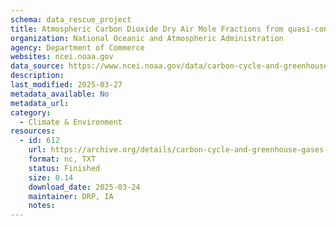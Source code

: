 ```yaml
---
schema: data_rescue_project 
title: Atmospheric Carbon Dioxide Dry Air Mole Fractions from quasi-continuous measurements at Barrow, Alaska; Mauna Loa, Hawaii; American Samoa; and South Pole, 1973-2016
organization: National Oceanic and Atmospheric Administration
agency: Department of Commerce
websites: ncei.noaa.gov
data_source: https://www.ncei.noaa.gov/data/carbon-cycle-and-greenhouse-gases-esrl-gmd/
description: 
last_modified: 2025-03-27
metadata_available: No
metadata_url: 
category:
  - Climate & Environment 
resources:
  - id: 612
    url: https://archive.org/details/carbon-cycle-and-greenhouse-gases-esrl-gmd
    format: nc, TXT
    status: Finished
    size: 0.14
    download_date: 2025-03-24
    maintainer: DRP, IA
    notes: 
---
```

